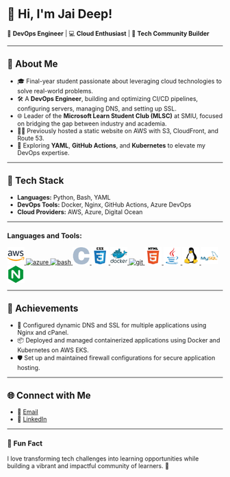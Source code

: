 
# 👋 Hi, I'm Jai Deep!  

🌟 **DevOps Engineer** | 💻 **Cloud Enthusiast** | 🔧 **Tech Community Builder**  

---

## 🚀 About Me  

- 🎓 Final-year student passionate about leveraging cloud technologies to solve real-world problems.  
- 🛠️  A **DevOps Engineer**, building and optimizing CI/CD pipelines, configuring servers, managing DNS, and setting up SSL.  
- 🌐 Leader of the **Microsoft Learn Student Club (MLSC)** at SMIU, focused on bridging the gap between industry and academia.  
- 🧑‍💻 Previously hosted a static website on AWS with S3, CloudFront, and Route 53.  
- 🎯 Exploring **YAML**, **GitHub Actions**, and **Kubernetes** to elevate my DevOps expertise.  

---

## 🔨 Tech Stack  

- **Languages:** Python, Bash, YAML  
- **DevOps Tools:** Docker, Nginx, GitHub Actions, Azure DevOps  
- **Cloud Providers:** AWS, Azure, Digital Ocean

---
<h3 align="left">Languages and Tools:</h3>
<p align="left"> <a href="https://aws.amazon.com" target="_blank" rel="noreferrer"> <img src="https://raw.githubusercontent.com/devicons/devicon/master/icons/amazonwebservices/amazonwebservices-original-wordmark.svg" alt="aws" width="40" height="40"/> </a> <a href="https://azure.microsoft.com/en-in/" target="_blank" rel="noreferrer"> <img src="https://www.vectorlogo.zone/logos/microsoft_azure/microsoft_azure-icon.svg" alt="azure" width="40" height="40"/> </a> <a href="https://www.gnu.org/software/bash/" target="_blank" rel="noreferrer"> <img src="https://www.vectorlogo.zone/logos/gnu_bash/gnu_bash-icon.svg" alt="bash" width="40" height="40"/> </a> <a href="https://www.cprogramming.com/" target="_blank" rel="noreferrer"> <img src="https://raw.githubusercontent.com/devicons/devicon/master/icons/c/c-original.svg" alt="c" width="40" height="40"/> </a> <a href="https://www.w3schools.com/css/" target="_blank" rel="noreferrer"> <img src="https://raw.githubusercontent.com/devicons/devicon/master/icons/css3/css3-original-wordmark.svg" alt="css3" width="40" height="40"/> </a> <a href="https://www.docker.com/" target="_blank" rel="noreferrer"> <img src="https://raw.githubusercontent.com/devicons/devicon/master/icons/docker/docker-original-wordmark.svg" alt="docker" width="40" height="40"/> </a> <a href="https://git-scm.com/" target="_blank" rel="noreferrer"> <img src="https://www.vectorlogo.zone/logos/git-scm/git-scm-icon.svg" alt="git" width="40" height="40"/> </a> <a href="https://www.w3.org/html/" target="_blank" rel="noreferrer"> <img src="https://raw.githubusercontent.com/devicons/devicon/master/icons/html5/html5-original-wordmark.svg" alt="html5" width="40" height="40"/> </a> <a href="https://www.java.com" target="_blank" rel="noreferrer"> <img src="https://raw.githubusercontent.com/devicons/devicon/master/icons/java/java-original.svg" alt="java" width="40" height="40"/> </a> <a href="https://www.linux.org/" target="_blank" rel="noreferrer"> <img src="https://raw.githubusercontent.com/devicons/devicon/master/icons/linux/linux-original.svg" alt="linux" width="40" height="40"/> </a> <a href="https://www.mysql.com/" target="_blank" rel="noreferrer"> <img src="https://raw.githubusercontent.com/devicons/devicon/master/icons/mysql/mysql-original-wordmark.svg" alt="mysql" width="40" height="40"/> </a> <a href="https://www.nginx.com" target="_blank" rel="noreferrer"> <img src="https://raw.githubusercontent.com/devicons/devicon/master/icons/nginx/nginx-original.svg" alt="nginx" width="40" height="40"/> </a> </p>

---

## 🌟 Achievements  

- 💼 Configured dynamic DNS and SSL for multiple applications using Nginx and cPanel.  
- 📦 Deployed and managed containerized applications using Docker and Kubernetes on AWS EKS.  
- 🛡️ Set up and maintained firewall configurations for secure application hosting.  

---

## 🌐 Connect with Me  

- 📧 [Email](mailto:jaideepp247@gmail.com)  
- 💼 [LinkedIn](https://www.linkedin.com/in/jaideep247/)  

---

### 🎉 Fun Fact  

I love transforming tech challenges into learning opportunities while building a vibrant and impactful community of learners. 🚀  
